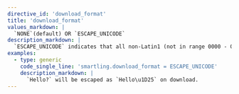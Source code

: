 ```yaml
---
directive_id: 'download_format'
title: 'download_format'
values_markdown: |
  `NONE`(default) OR `ESCAPE_UNICODE`
description_markdown: |
  `ESCAPE_UNICODE` indicates that all non-Latin1 (not in range 0000 - 007F of unicode) symbols after this comment should be escaped by a `\uXXXX` escaping expression in the process of a file download.
examples:
  - type: generic
    code_single_line: 'smartling.download_format = ESCAPE_UNICODE'
    description_markdown: |
      `Hello?` will be escaped as `Hello\u1D25` on download.        
---
```


